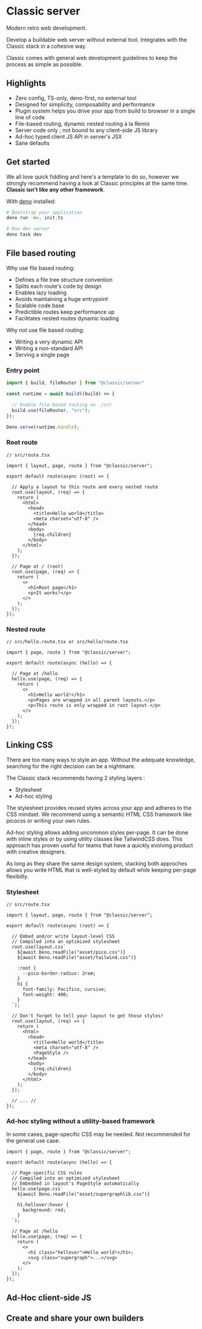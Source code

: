# Classic server

Modern retro web development.

Develop a buildable web server without external tool.
Integrates with the Classic stack in a cohesive way.

Classic comes with general web development guidelines to keep the process as simple as possible.

## Highlights

- Zero config, TS-only, deno-first, no external tool
- Designed for simplicity, composability and performance
- Plugin system helps you drive your app from build to browser in a single line of code
- File-based routing, dynamic nested routing à la Remix
- Server code only ; not bound to any client-side JS library
- Ad-hoc typed client JS API in server's JSX
- Sane defaults

## Get started

We all love quick fiddling and here's a template to do so, however we strongly recommend having a look at Classic principles at the same time.
**Classic isn't like any other framework**.

With [deno](https://deno.com/) installed:
```sh
# Bootstrap your application
deno run -W=. init.ts

# Run dev server
deno task dev
```

## File based routing

Why use file based routing:
- Defines a file tree structure convention
- Splits each route's code by design
- Enables lazy loading 
- Avoids maintaining a huge entrypoint
- Scalable code base
- Predictible routes keep performance up
- Facilitates nested routes dynamic loading

Why not use file based routing:
- Writing a very dynamic API
- Writing a non-standard API
- Serving a single page

### Entry point

```ts ignore
import { build, fileRouter } from "@classic/server"

const runtime = await build((build) => {

  // Enable file-based routing on ./src
  build.use(fileRouter, "src");
});

Deno.serve(runtime.handle);
```

### Root route

```tsx
// src/route.tsx

import { layout, page, route } from "@classic/server";

export default route(async (root) => {

  // Apply a layout to this route and every nested route
  root.use(layout, (req) => {
    return (
      <html>
        <head>
          <title>Hello world</title>
          <meta charset="utf-8" />
        </head>
        <body>
          {req.children}
        </body>
      </html>
    );
  });

  // Page at / (root)
  root.use(page, (req) => {
    return (
      <>
        <h1>Root page</h1>
        <p>It works!</p>
      </>
    );
  });
});
```

### Nested route

```tsx
// src/hello.route.tsx or src/hello/route.tsx

import { page, route } from "@classic/server";

export default route(async (hello) => {

  // Page at /hello
  hello.use(page, (req) => {
    return (
      <>
        <h1>Hello world!</h1>
        <p>Pages are wrapped in all parent layouts.</p>
        <p>This route is only wrapped in root layout.</p>
      </>
    );
  });
});
```

## Linking CSS

There are too many ways to style an app. Without the adequate knowledge, searching for the right decision can be a nightmare.

The Classic stack recommends having 2 styling layers :
- Stylesheet
- Ad-hoc styling

The stylesheet provides reused styles across your app and adheres to the CSS mindset.
We recommend using a semantic HTML CSS framework like picocss or writing your own rules.

Ad-hoc styling allows adding uncommon styles per-page.
It can be done with inline styles or by using utility classes like TailwindCSS does.
This approach has proven useful for teams that have a quickly evolving product with creative designers.

As long as they share the same design system, stacking both approches allows you write HTML that is well-styled by default while keeping per-page flexibitly.


### Stylesheet

```tsx
// src/route.tsx

import { layout, page, route } from "@classic/server";

export default route(async (root) => {

  // Embed and/or write layout-level CSS
  // Compiled into an optimized stylesheet
  root.use(layout.css`
    ${await Deno.readFile("asset/pico.css")}
    ${await Deno.readFile("asset/tailwind.css")}

    :root {
      --pico-border-radius: 2rem;
    }
    h1 {
      font-family: Pacifico, cursive;
      font-weight: 400;
    }
  `);

  // Don't forget to tell your layout to get those styles!
  root.use(layout, (req) => {
    return (
      <html>
        <head>
          <title>Hello world</title>
          <meta charset="utf-8" />
          <PageStyle />
        </head>
        <body>
          {req.children}
        </body>
      </html>
    );
  });

  // ... //
});
```

### Ad-hoc styling without a utility-based framework

In some cases, page-specific CSS may be needed. Not recommended for the general use case.

```tsx
import { page, route } from "@classic/server";

export default route(async (hello) => {

  // Page-specific CSS rules
  // Compiled into an optimized stylesheet
  // Embedded in layout's PageStyle automatically
  hello.use(page.css`
    ${await Deno.readFile("asset/supergraphlib.css")}

    h1.hellover:hover {
      background: red;
    }
  `);

  // Page at /hello
  hello.use(page, (req) => {
    return (
      <>
        <h1 class="hellover">Hello world!</h1>;
        <svg class="supergraph">...</svg>
      </>
    );
  });
});
```


## Ad-Hoc client-side JS



## Create and share your own builders
